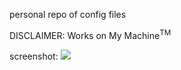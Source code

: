 personal repo of config files

DISCLAIMER: Works on My Machine<sup>TM</sup>

screenshot:
<img src="https://raw.github.com/DanielFGray/dotfiles/master/2013-07-21-013230_1366x768_scrot.png"/>
